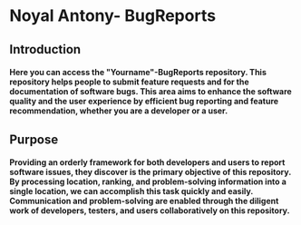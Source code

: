 # Noyal Antony- BugReports

## Introduction

#### Here you can access the "Yourname"-BugReports repository. This repository helps people to submit feature requests and for the documentation  of software bugs. This area aims to enhance the software quality and the user experience by efficient bug reporting and feature recommendation, whether you are a developer or a user. 

## Purpose

#### Providing an orderly framework for both developers and users to report software issues, they discover is the primary objective of this repository. By processing location, ranking, and problem-solving information into a single location, we can accomplish this task quickly and easily. Communication and problem-solving are enabled through the diligent work of developers, testers, and users collaboratively on this repository.

